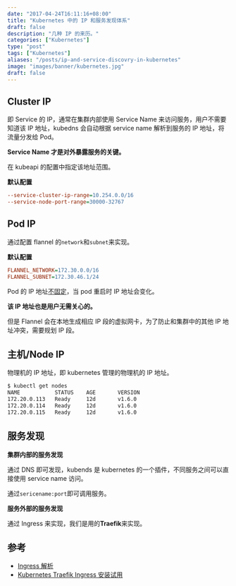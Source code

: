 ```yaml
---
date: "2017-04-24T16:11:16+08:00"
title: "Kubernetes 中的 IP 和服务发现体系"
draft: false
description: "几种 IP 的来历。"
categories: ["Kubernetes"]
type: "post"
tags: ["Kubernetes"]
aliases: "/posts/ip-and-service-discovry-in-kubernetes"
image: "images/banner/kubernetes.jpg"
draft: false
---
```


## Cluster IP

即 Service 的 IP，通常在集群内部使用 Service Name 来访问服务，用户不需要知道该 IP 地址，kubedns 会自动根据 service name 解析到服务的 IP 地址，将流量分发给 Pod。

**Service Name 才是对外暴露服务的关键。**

在 kubeapi 的配置中指定该地址范围。

**默认配置**

```ini
--service-cluster-ip-range=10.254.0.0/16
--service-node-port-range=30000-32767
```

## Pod IP

通过配置 flannel 的`network`和`subnet`来实现。

**默认配置**

```ini
FLANNEL_NETWORK=172.30.0.0/16
FLANNEL_SUBNET=172.30.46.1/24
```

Pod 的 IP 地址<u>不固定</u>，当 pod 重启时 IP 地址会变化。

**该 IP 地址也是用户无需关心的。**

但是 Flannel 会在本地生成相应 IP 段的虚拟网卡，为了防止和集群中的其他 IP 地址冲突，需要规划 IP 段。

## 主机/Node IP

物理机的 IP 地址，即 kubernetes 管理的物理机的 IP 地址。

```bash
$ kubectl get nodes
NAME           STATUS    AGE       VERSION
172.20.0.113   Ready     12d       v1.6.0
172.20.0.114   Ready     12d       v1.6.0
172.20.0.115   Ready     12d       v1.6.0
```

## 服务发现

**集群内部的服务发现**

通过 DNS 即可发现，kubends 是 kubernetes 的一个插件，不同服务之间可以直接使用 service name 访问。

通过`sericename:port`即可调用服务。

**服务外部的服务发现**

通过 Ingress 来实现，我们是用的**Traefik**来实现。

## 参考

- [Ingress 解析](https://jimmysong.io/posts/kubernetes-ingress-resource/)
- [Kubernetes Traefik Ingress 安装试用](https://jimmysong.io/posts/traefik-ingress-installation/)

